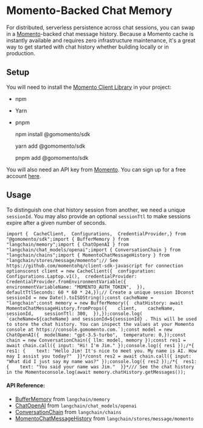 Momento-Backed Chat Memory
==========================

For distributed, serverless persistence across chat sessions, you can swap in a [Momento](https://gomomento.com/)\-backed chat message history. Because a Momento cache is instantly available and requires zero infrastructure maintenance, it's a great way to get started with chat history whether building locally or in production.

Setup[](#setup "Direct link to Setup")
---------------------------------------

You will need to install the [Momento Client Library](https://github.com/momentohq/client-sdk-javascript) in your project:

*   npm
*   Yarn
*   pnpm

    npm install @gomomento/sdk

    yarn add @gomomento/sdk

    pnpm add @gomomento/sdk

You will also need an API key from [Momento](https://gomomento.com/). You can sign up for a free account [here](https://console.gomomento.com/).

Usage[](#usage "Direct link to Usage")
---------------------------------------

To distinguish one chat history session from another, we need a unique `sessionId`. You may also provide an optional `sessionTtl` to make sessions expire after a given number of seconds.

    import {  CacheClient,  Configurations,  CredentialProvider,} from "@gomomento/sdk";import { BufferMemory } from "langchain/memory";import { ChatOpenAI } from "langchain/chat_models/openai";import { ConversationChain } from "langchain/chains";import { MomentoChatMessageHistory } from "langchain/stores/message/momento";// See https://github.com/momentohq/client-sdk-javascript for connection optionsconst client = new CacheClient({  configuration: Configurations.Laptop.v1(),  credentialProvider: CredentialProvider.fromEnvironmentVariable({    environmentVariableName: "MOMENTO_AUTH_TOKEN",  }),  defaultTtlSeconds: 60 * 60 * 24,});// Create a unique session IDconst sessionId = new Date().toISOString();const cacheName = "langchain";const memory = new BufferMemory({  chatHistory: await MomentoChatMessageHistory.fromProps({    client,    cacheName,    sessionId,    sessionTtl: 300,  }),});console.log(  `cacheName=${cacheName} and sessionId=${sessionId} . This will be used to store the chat history. You can inspect the values at your Momento console at https://console.gomomento.com.`);const model = new ChatOpenAI({  modelName: "gpt-3.5-turbo",  temperature: 0,});const chain = new ConversationChain({ llm: model, memory });const res1 = await chain.call({ input: "Hi! I'm Jim." });console.log({ res1 });/*{  res1: {    text: "Hello Jim! It's nice to meet you. My name is AI. How may I assist you today?"  }}*/const res2 = await chain.call({ input: "What did I just say my name was?" });console.log({ res2 });/*{  res1: {    text: "You said your name was Jim."  }}*/// See the chat history in the Momentoconsole.log(await memory.chatHistory.getMessages());

#### API Reference:

*   [BufferMemory](/docs/api/memory/classes/BufferMemory) from `langchain/memory`
*   [ChatOpenAI](/docs/api/chat_models_openai/classes/ChatOpenAI) from `langchain/chat_models/openai`
*   [ConversationChain](/docs/api/chains/classes/ConversationChain) from `langchain/chains`
*   [MomentoChatMessageHistory](/docs/api/stores_message_momento/classes/MomentoChatMessageHistory) from `langchain/stores/message/momento`